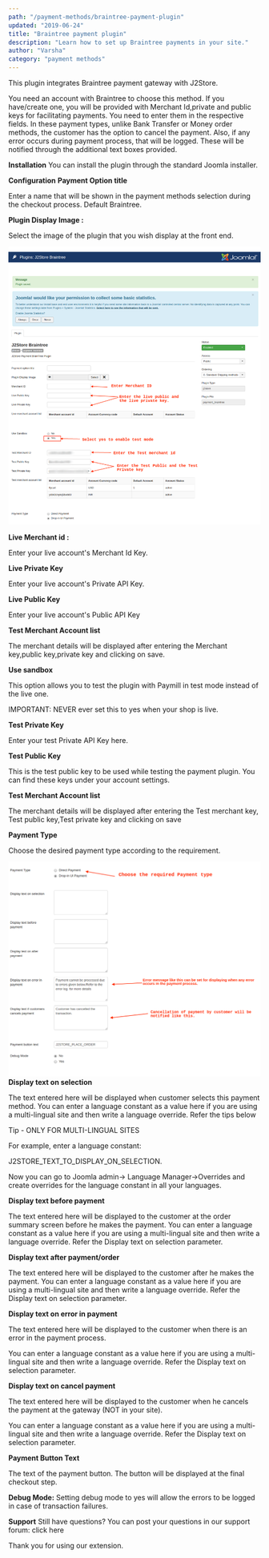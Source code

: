 ```yaml
---
path: "/payment-methods/braintree-payment-plugin"
updated: "2019-06-24"
title: "Braintree payment plugin"
description: "Learn how to set up Braintree payments in your site."
author: "Varsha"
category: "payment methods"
---
```


This plugin integrates Braintree payment gateway with J2Store.

You need an account with Braintree to choose this method. If you have/create one, you will be provided with Merchant Id,private and public keys for facilitating payments. You need to enter them in the respective fields.
In these payment types, unlike Bank Transfer or Money order methods, the customer has the option to cancel the payment. Also, if any error occurs during payment process, that will be logged. These will be notified through the additional text boxes provided. 

**Installation**
You can install the plugin through the standard Joomla installer.

**Configuration**
**Payment Option title**

Enter a name that will be shown in the payment methods selection during the checkout process. Default Braintree.

**Plugin Display Image :**

Select the image of the plugin that you wish display at the front end.

![plugin](https://raw.githubusercontent.com/j2store/doc-images/master/payment-methods/braintree-payment-plugin/braintree-plugin.png)

**Live Merchant id :**

Enter your live account's Merchant Id Key.

**Live Private Key**

Enter your live account's Private API Key.

**Live Public Key**

Enter your live account's Public API Key

**Test Merchant Account list**

The merchant details will be displayed after entering the Merchant key,public key,private key and clicking on save.

**Use sandbox**

This option allows you to test the plugin with Paymill in test mode instead of the live one.

IMPORTANT: NEVER ever set this to yes when your shop is live.

**Test Private Key**

Enter your test Private API Key here.

**Test Public Key**

This is the test public key to be used while testing the payment plugin. You can find these keys under your account settings.

**Test Merchant Account list**

The merchant details will be displayed after entering the Test merchant key, Test public key,Test private key and clicking on save 

**Payment Type** 

Choose the desired payment type according to the requirement.


![payment](https://raw.githubusercontent.com/j2store/doc-images/master/payment-methods/braintree-payment-plugin/bt-payment-method.png)
**Display text on selection**

The text entered here will be displayed when customer selects this payment method. You can enter a language constant as a value here if you are using a multi-lingual site and then write a language override. Refer the tips below

Tip - ONLY FOR MULTI-LINGUAL SITES

For example, enter a language constant:

J2STORE_TEXT_TO_DISPLAY_ON_SELECTION.

Now you can go to Joomla admin-> Language Manager->Overrides and create overrides for the language constant in all your languages.

**Display text before payment**

The text entered here will be displayed to the customer at the order summary screen before he makes the payment. You can enter a language constant as a value here if you are using a multi-lingual site and then write a language override. Refer the Display text on selection parameter.

**Display text after payment/order**

The text entered here will be displayed to the customer after he makes the payment. You can enter a language constant as a value here if you are using a multi-lingual site and then write a language override. Refer the Display text on selection parameter.

**Display text on error in payment**

The text entered here will be displayed to the customer when there is an error in the payment process.

You can enter a language constant as a value here if you are using a multi-lingual site and then write a language override. Refer the Display text on selection parameter.

**Display text on cancel payment**

The text entered here will be displayed to the customer when he cancels the payment at the gateway (NOT in your site).

You can enter a language constant as a value here if you are using a multi-lingual site and then write a language override. Refer the Display text on selection parameter.

**Payment Button Text**

The text of the payment button. The button will be displayed at the final checkout step.

**Debug Mode:**
Setting debug mode to yes will allow the errors to be logged in case of transaction failures. 

**Support**
Still have questions? You can post your questions in our support forum: <link-text url = ¨http://j2store.org/forum/index.html¨ target = ¨_blank¨ rel = ¨noopener¨> click here </link-text>


Thank you for using our extension.




